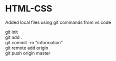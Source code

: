 # HTML-CSS

Added local files using git commands from vs code

<open the folder in vs code terminal>
git init <br />  
git add . <br />  
git commit -m "information" <br />  
git remote add origin <url of the new repo created> <br />  
git push origin master


